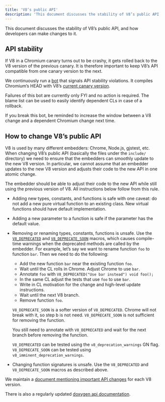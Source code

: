 ```yaml
---
title: 'V8’s public API'
description: 'This document discusses the stability of V8’s public API, and how developers can make changes to it.'
---
```

This document discusses the stability of V8’s public API, and how developers can make changes to it.

## API stability

If V8 in a Chromium canary turns out to be crashy, it gets rolled back to the V8 version of the previous canary. It is therefore important to keep V8’s API compatible from one canary version to the next.

We continuously run a [bot](https://ci.chromium.org/p/v8/builders/luci.v8.ci/Linux%20V8%20API%20Stability) that signals API stability violations. It compiles Chromium’s HEAD with V8’s [current canary version](https://chromium.googlesource.com/v8/v8/+/refs/heads/canary).

Failures of this bot are currently only FYI and no action is required. The blame list can be used to easily identify dependent CLs in case of a rollback.

If you break this bot, be reminded to increase the window between a V8 change and a dependent Chromium change next time.

## How to change V8’s public API

V8 is used by many different embedders: Chrome, Node.js, gjstest, etc. When changing V8’s public API (basically the files under the `include/` directory) we need to ensure that the embedders can smoothly update to the new V8 version. In particular, we cannot assume that an embedder updates to the new V8 version and adjusts their code to the new API in one atomic change.

The embedder should be able to adjust their code to the new API while still using the previous version of V8. All instructions below follow from this rule.

- Adding new types, constants, and functions is safe with one caveat: do not add a new pure virtual function to an existing class. New virtual functions should have default implementation.
- Adding a new parameter to a function is safe if the parameter has the default value.
- Removing or renaming types, constants, functions is unsafe. Use the [`V8_DEPRECATED`](https://cs.chromium.org/chromium/src/v8/include/v8config.h?l=395&rcl=0425b20ad9a8ba38c2e0dd16e8814abb722bfdde) and [`V8_DEPRECATE_SOON`](https://cs.chromium.org/chromium/src/v8/include/v8config.h?l=403&rcl=0425b20ad9a8ba38c2e0dd16e8814abb722bfdde) macros, which causes compile-time warnings when the deprecated methods are called by the embedder. For example, let’s say we want to rename function `foo` to function `bar`. Then we need to do the following:
    - Add the new function `bar` near the existing function `foo`.
    - Wait until the CL rolls in Chrome. Adjust Chrome to use `bar`.
    - Annotate `foo` with `V8_DEPRECATED("Use bar instead") void foo();`
    - In the same CL adjust the tests that use `foo` to use `bar`.
    - Write in CL motivation for the change and high-level update instructions.
    - Wait until the next V8 branch.
    - Remove function `foo`.

    `V8_DEPRECATE_SOON` is a softer version of `V8_DEPRECATED`. Chrome will not break with it, so step b is not need. `V8_DEPRECATE_SOON` is not sufficient for removing the function.

    You still need to annotate with `V8_DEPRECATED` and wait for the next branch before removing the function.

    `V8_DEPRECATED` can be tested using the `v8_deprecation_warnings` GN flag.
    `V8_DEPRECATE_SOON` can be tested using `v8_imminent_deprecation_warnings`.

- Changing function signatures is unsafe. Use the `V8_DEPRECATED` and `V8_DEPRECATE_SOON` macros as described above.

We maintain a [document mentioning important API changes](https://docs.google.com/document/d/1g8JFi8T_oAE_7uAri7Njtig7fKaPDfotU6huOa1alds/edit) for each V8 version.

There is also a regularly updated [doxygen api documentation](https://v8.dev/api).

